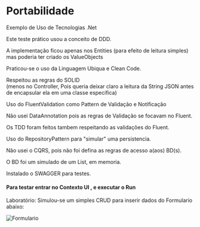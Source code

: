 # Portabilidade
Exemplo de Uso de Tecnologias .Net

Este teste prático usou a conceito de DDD.

A implementação ficou apenas nos Entities (para efeito de leitura simples)<br/>
mas poderia ter criado os ValueObjects

Praticou-se o uso da Linguagem Ubiqua e Clean Code.

Respeitou as regras do SOLID<br/>(menos no Controller, Pois queria deixar claro a leitura da String JSON antes de encapsular ela em uma classe especifica)

Uso do FluentValidation como Pattern de Validação e Notificação

Não usei DataAnnotation pois as regras de Validação se focavam no Fluent.

Os TDD foram feitos tambem respeitando as validações do Fluent.

Uso do RepositoryPattern para "simular" uma persistencia.

Não usei o CQRS, pois não foi defina as regras de acesso a(aos) BD(s).

O BD foi um simulado de um List<T>, em memoria.

Instalado o SWAGGER para testes.

#### Para testar entrar no Contexto UI , e executar o Run

Laboratório:
Simulou-se um simples CRUD para inserir dados do Formulario abaixo:

![Formulario](https://github.com/wgpalumbo/Portabilidade/blob/master/solicitacao.png)
